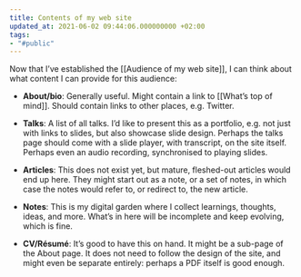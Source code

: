 ```yaml
---
title: Contents of my web site
updated_at: 2021-06-02 09:44:06.000000000 +02:00
tags:
- "#public"
---
```



Now that I’ve established the [[Audience of my web site]], I can think about what content I can provide for this audience:

* **About/bio**: Generally useful. Might contain a link to [[What’s top of mind]]. Should contain links to other places, e.g. Twitter.

* **Talks**: A list of all talks. I’d like to present this as a portfolio, e.g. not just with links to slides, but also showcase slide design. Perhaps the talks page should come with a slide player, with transcript, on the site itself. Perhaps even an audio recording, synchronised to playing slides.

* **Articles**: This does not exist yet, but mature, fleshed-out articles would end up here. They might start out as a note, or a set of notes, in which case the notes would refer to, or redirect to, the new article.

* **Notes**: This is my digital garden where I collect learnings, thoughts, ideas, and more. What’s in here will be incomplete and keep evolving, which is fine.

* **CV/Résumé**: It’s good to have this on hand. It might be a sub-page of the About page. It does not need to follow the design of the site, and might even be separate entirely: perhaps a PDF itself is good enough.